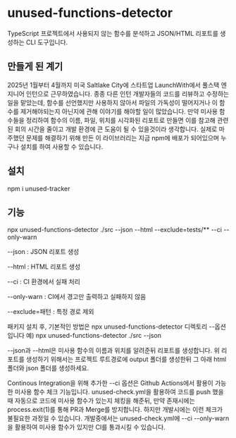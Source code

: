 # unused-functions-detector
TypeScript 프로젝트에서 사용되지 않는 함수를 분석하고 JSON/HTML 리포트를 생성하는 CLI 도구입니다.

## 만들게 된 계기
2025년 1월부터 4월까지 미국 Saltlake City에 스타트업 LaunchWith에서 풀스택 엔지니어 인턴으로 근무하였습니다. 종종 다른 인턴 개발자들의 코드를 리뷰하고 수정하는 일을 맡았는데, 함수를 선언했지만 사용하지 않아서 파일의 가독성이 떨어지거나 이 함수를 제거해야되는지 아닌지에 관해 이야기를 해야할 일이 많았습니다. 만약 미사용 함수들을 정리하여 함수의 이름, 파일, 위치를 시각화된 리포트로 만들면 이를 참고해 관련된 회의 시간을 줄이고 개발 환경에 큰 도움이 될 수 있을것이라 생각합니다. 실제로 마주했던 문제를 해결하기 위해 만든 이 라이브러리는 지금 npm에 배포가 되어있으며 누구나 설치를 하여 사용할 수 있습니다.

## 설치
npm i unused-tracker

## 기능
npx unused-functions-detector ./src --json --html --exclude=tests/** --ci --only-warn

--json : JSON 리포트 생성

--html : HTML 리포트 생성

--ci : CI 환경에서 실패 처리

--only-warn : CI에서 경고만 출력하고 실패하지 않음

--exclude=패턴 : 특정 경로 제외

패키지 설치 후, 기본적인 방법은 npx unused-functions-detector 디렉토리 --옵션입니다
예) npx unused-functions-detector ./src --json

--json과 --html은 미사용 함수의 이름과 위치를 알려준뒤 리포트를 생성합니다. 위 리포트를 생성하기 위해서는 프로젝트 루트경로에 output 폴더를 생성한뒤 그 아래 html 폴더와 json 폴더를 생성하세요.

Continous Integration을 위해 추가한 --ci 옵션은 Github Actions에서 활용이 가능한 미사용 함수 체크 기능입니다. unused-check.yml을 활용하여 코드를 push 했을때 자동으로 코드에 미사용 함수가 있는지 체킹을 해준뒤, 만약 존재시에는 process.exit(1)를 통해 PR과 Merge를 방지합니다. 하지만 개발시에는 이런 체크가 불필요한 과정일 수 있습니다. 개발중에서는 unused-check.yml에 --ci --only-warn을 활용하여 미사용 함수가 있지만 CI를 통과시킬 수 있습니다.



